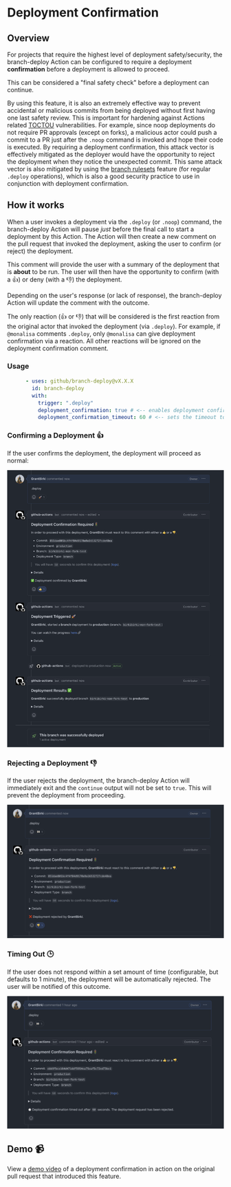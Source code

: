 # Deployment Confirmation

## Overview

For projects that require the highest level of deployment safety/security, the branch-deploy Action can be configured to require a deployment **confirmation** before a deployment is allowed to proceed.

This can be considered a "final safety check" before a deployment can continue.

By using this feature, it is also an extremely effective way to prevent accidental or malicious commits from being deployed without first having one last safety review. This is important for hardening against Actions related [TOCTOU](https://github.com/AdnaneKhan/ActionsTOCTOU) vulnerabilities. For example, since noop deployments do not require PR approvals (except on forks), a malicious actor could push a commit to a PR just after the `.noop` command is invoked and hope their code is executed. By requiring a deployment confirmation, this attack vector is effectively mitigated as the deployer would have the opportunity to reject the deployment when they notice the unexpected commit. This same attack vector is also mitigated by using the [branch rulesets](./branch-rulesets.md) feature (for regular `.deploy` operations), which is also a good security practice to use in conjunction with deployment confirmation.

## How it works

When a user invokes a deployment via the `.deploy` (or `.noop`) command, the branch-deploy Action will pause _just_ before the final call to start a deployment by this Action. The Action will then create a new comment on the pull request that invoked the deployment, asking the user to confirm (or reject) the deployment.

This comment will provide the user with a summary of the deployment that is **about** to be run. The user will then have the opportunity to confirm (with a 👍) or deny (with a 👎) the deployment.

Depending on the user's response (or lack of response), the branch-deploy Action will update the comment with the outcome.

The only reaction (👍 or 👎) that will be considered is the first reaction from the original actor that invoked the deployment (via `.deploy`). For example, if `@monalisa` comments `.deploy`, only `@monalisa` can give deployment confirmation via a reaction. All other reactions will be ignored on the deployment confirmation comment.

### Usage

```yaml
      - uses: github/branch-deploy@vX.X.X
        id: branch-deploy
        with:
          trigger: ".deploy"
          deployment_confirmation: true # <-- enables deployment confirmation
          deployment_confirmation_timeout: 60 # <-- sets the timeout to 60 seconds
```

### Confirming a Deployment 👍

If the user confirms the deployment, the deployment will proceed as normal:

![confirm](./assets/deployment-approved.png)

### Rejecting a Deployment 👎

If the user rejects the deployment, the branch-deploy Action will immediately exit and the `continue` output will not be set to `true`. This will prevent the deployment from proceeding.

![reject](./assets/deployment-rejected.png)

### Timing Out 🕒

If the user does not respond within a set amount of time (configurable, but defaults to 1 minute), the deployment will be automatically rejected. The user will be notified of this outcome.

![timeout](./assets/deployment-timeout.png)

## Demo 📹

View a [demo video](https://github.com/github/branch-deploy/pull/374) of a deployment confirmation in action on the original pull request that introduced this feature.
